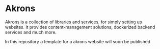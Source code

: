 # Akrons

Akrons is a collection of libraries and services, for simply setting up websites.
It provides content-management solutions, dockerized backend services and much more.

In this repository a template for a akrons website will soon be published.
